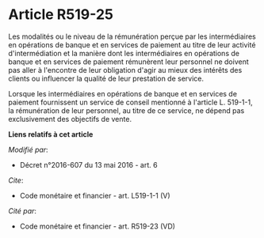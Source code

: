 # Article R519-25

Les modalités ou le niveau de la rémunération perçue par les intermédiaires en opérations de banque et en services de
paiement au titre de leur activité d'intermédiation et la manière dont les intermédiaires en opérations de banque et en
services de paiement rémunèrent leur personnel ne doivent pas aller à l'encontre de leur obligation d'agir au mieux des
intérêts des clients ou influencer la qualité de leur prestation de service. 

Lorsque les intermédiaires en opérations de banque et en services de paiement fournissent un service de conseil mentionné à
l'article L. 519-1-1, la rémunération de leur personnel, au titre de ce service, ne dépend pas exclusivement des objectifs de
vente.

**Liens relatifs à cet article**

_Modifié par_:

  - Décret n°2016-607 du 13 mai 2016 - art. 6

_Cite_:

  - Code monétaire et financier - art. L519-1-1 (V)

_Cité par_:

  - Code monétaire et financier - art. R519-23 (VD)
